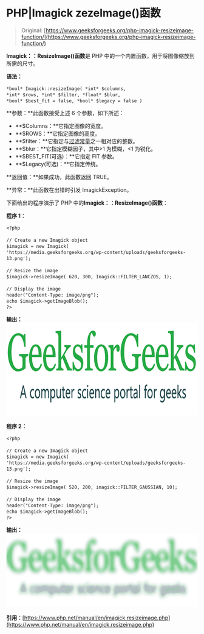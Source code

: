 # PHP|Imagick zezeImage()函数

> Original: [https://www.geeksforgeeks.org/php-imagick-resizeimage-function/](https://www.geeksforgeeks.org/php-imagick-resizeimage-function/)

**Imagick：：ResizeImage()函数**是 PHP 中的一个内置函数，用于将图像缩放到所需的尺寸。

**语法：**

```
*bool* Imagick::resizeImage( *int* $columns, 
*int* $rows, *int* $filter, *float* $blur, 
*bool* $best_fit = false, *bool* $legacy = false )
```

**参数：**此函数接受上述 6 个参数，如下所述：

*   **$Columns：**它指定图像的宽度。
*   **$ROWS：**它指定图像的高度。
*   **$filter：**它指定与[过滤常量](https://www.php.net/manual/en/imagick.constants.php#imagick.constants.filter-undefined)之一相对应的整数。
*   **$blur：**它指定模糊因子，其中>1 为模糊，<1 为锐化。
*   **$BEST_FIT(可选)：**它指定 FIT 参数。
*   **$Legacy(可选)：**它指定传统。

**返回值：**如果成功，此函数返回 TRUE。

**异常：**此函数在出错时引发 ImagickException。

下面给出的程序演示了 PHP 中的**Imagick：：ResizeImage()函数**：

**程序 1：**

```
<?php

// Create a new Imagick object
$imagick = new Imagick(
'https://media.geeksforgeeks.org/wp-content/uploads/geeksforgeeks-13.png');

// Resize the image
$imagick->resizeImage( 620, 300, Imagick::FILTER_LANCZOS, 1);

// Display the image
header("Content-Type: image/png");
echo $imagick->getImageBlob();
?>
```

**输出：**
![](img/1563d267ef807c50bed05a11ef1f4978.png)

**程序 2：**

```
<?php

// Create a new Imagick object
$imagick = new Imagick(
'https://media.geeksforgeeks.org/wp-content/uploads/geeksforgeeks-13.png');

// Resize the image
$imagick->resizeImage( 520, 200, imagick::FILTER_GAUSSIAN, 10);

// Display the image
header("Content-Type: image/png");
echo $imagick->getImageBlob();
?>
```

**输出：**
![](img/cca83724d52df3edad37ebad80975257.png)

**引用：**[https://www.php.net/manual/en/imagick.resizeimage.php](https://www.php.net/manual/en/imagick.resizeimage.php)